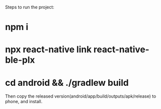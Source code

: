 Steps to run the project:

# npm i

# npx react-native link react-native-ble-plx

# cd android && ./gradlew build

Then copy the released version(android/app/build/outputs/apk/release) to phone, and install.

